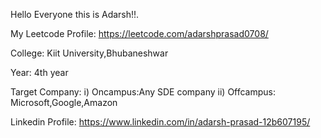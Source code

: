 Hello Everyone this is Adarsh!!.

My Leetcode Profile: https://leetcode.com/adarshprasad0708/

College: Kiit University,Bhubaneshwar

Year: 4th year

Target Company: i) Oncampus:Any SDE company
                ii) Offcampus: Microsoft,Google,Amazon

Linkedin Profile: https://www.linkedin.com/in/adarsh-prasad-12b607195/
